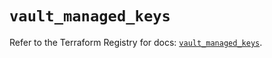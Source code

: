 # `vault_managed_keys`

Refer to the Terraform Registry for docs: [`vault_managed_keys`](https://registry.terraform.io/providers/hashicorp/vault/3.25.0/docs/resources/managed_keys).
